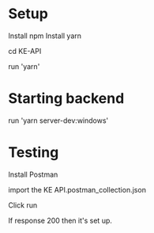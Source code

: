 # Setup

Install npm
Install yarn

cd KE-API

run 'yarn'

# Starting backend

run 'yarn server-dev:windows'

# Testing

Install Postman

import the KE API.postman_collection.json

Click run

If response 200 then it's set up.
